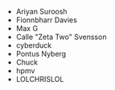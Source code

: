 * Ariyan Suroosh
* Fionnbharr Davies
* Max G
* Calle "Zeta Two" Svensson
* cyberduck
* Pontus Nyberg
* Chuck
* hpmv
* LOLCHRISLOL
